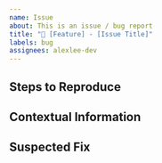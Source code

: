 ```yaml
---
name: Issue
about: This is an issue / bug report
title: "🐛 [Feature] - [Issue Title]"
labels: bug
assignees: alexlee-dev
---
```


## Steps to Reproduce

## Contextual Information

## Suspected Fix
